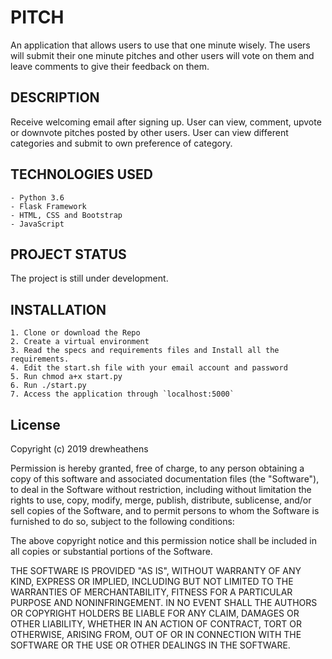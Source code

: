 # PITCH

 An application that allows users to use that one minute wisely. The users will submit their one minute pitches and other users will vote on them and leave comments to give their feedback on them.
 ## DESCRIPTION
 Receive welcoming email after signing up.
 User can view, comment, upvote or downvote pitches posted by other users.
 User can view different categories and submit to own preference of category.

## TECHNOLOGIES USED

    - Python 3.6
    - Flask Framework
    - HTML, CSS and Bootstrap
    - JavaScript

## PROJECT STATUS

The project is still under development.

 ## INSTALLATION

    1. Clone or download the Repo
    2. Create a virtual environment
    3. Read the specs and requirements files and Install all the requirements.
    4. Edit the start.sh file with your email account and password
    5. Run chmod a+x start.py
    6. Run ./start.py
    7. Access the application through `localhost:5000`


## License

Copyright (c) 2019 drewheathens

Permission is hereby granted, free of charge, to any person obtaining a copy
of this software and associated documentation files (the "Software"), to deal
in the Software without restriction, including without limitation the rights
to use, copy, modify, merge, publish, distribute, sublicense, and/or sell
copies of the Software, and to permit persons to whom the Software is
furnished to do so, subject to the following conditions:

The above copyright notice and this permission notice shall be included in all
copies or substantial portions of the Software.

THE SOFTWARE IS PROVIDED "AS IS", WITHOUT WARRANTY OF ANY KIND, EXPRESS OR
IMPLIED, INCLUDING BUT NOT LIMITED TO THE WARRANTIES OF MERCHANTABILITY,
FITNESS FOR A PARTICULAR PURPOSE AND NONINFRINGEMENT. IN NO EVENT SHALL THE
AUTHORS OR COPYRIGHT HOLDERS BE LIABLE FOR ANY CLAIM, DAMAGES OR OTHER
LIABILITY, WHETHER IN AN ACTION OF CONTRACT, TORT OR OTHERWISE, ARISING FROM,
OUT OF OR IN CONNECTION WITH THE SOFTWARE OR THE USE OR OTHER DEALINGS IN THE
SOFTWARE.
